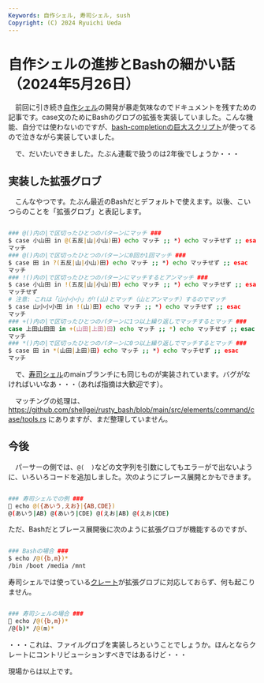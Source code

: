 ```yaml
---
Keywords: 自作シェル, 寿司シェル, sush
Copyright: (C) 2024 Ryuichi Ueda
---
```


# 自作シェルの進捗とBashの細かい話（2024年5月26日）

　前回に引き続き[自作シェル](/?page=rusty_bash)の開発が暴走気味なのでドキュメントを残すための記事です。case文のためにBashのグロブの拡張を実装していました。こんな機能、自分では使わないのですが、[bash-completionの巨大スクリプト](https://github.com/scop/bash-completion/blob/main/bash_completion)が使ってるので泣きながら実装していました。

　で、だいたいできました。たぶん連載で扱うのは2年後でしょうか・・・


## 実装した拡張グロブ

　こんなやつです。たぶん最近のBashだとデフォルトで使えます。以後、こいつらのことを「拡張グロブ」と表記します。

```bash

### @()内の|で区切ったひとつのパターンにマッチ ###
$ case 小山田 in @(五反|山|小山)田) echo マッチ ;; *) echo マッチせず ;; esac
マッチ
### @()内の|で区切ったひとつのパターンに0回か1回マッチ ###
$ case 田 in ?(五反|山|小山)田) echo マッチ ;; *) echo マッチせず ;; esac
マッチ
### !()内の|で区切ったひとつのパターンにマッチするとアンマッチ ###
$ case 小山田 in !(五反|山|小山)田) echo マッチ ;; *) echo マッチせず ;; esac
マッチせず
# 注意: これは「山小小小」が!(山)とマッチ（山とアンマッチ）するのでマッチ
$ case 山小小小田 in !(山)田) echo マッチ ;; *) echo マッチせず ;; esac
マッチ
### +()内の|で区切ったひとつのパターンに1つ以上繰り返しでマッチするとマッチ ###
case 上田山田田 in +(山田|上田)田) echo マッチ ;; *) echo マッチせず ;; esac
マッチ
### *()内の|で区切ったひとつのパターンに0つ以上繰り返しでマッチするとマッチ ###
$ case 田 in *(山田|上田)田) echo マッチ ;; *) echo マッチせず ;; esac
マッチ
```

　で、[寿司シェル](https://github.com/shellgei/rusty_bash)のmainブランチにも同じものが実装されています。バグがなければいいなあ・・・（あれば指摘は大歓迎です）。

　マッチングの処理は、 https://github.com/shellgei/rusty_bash/blob/main/src/elements/command/case/tools.rs にありますが、まだ整理していません。

## 今後

　パーサーの側では、`@(  )`などの文字列を引数にしてもエラーがで出ないように、いろいろコードを追加しました。次のようにブレース展開とかもできます。

```bash

### 寿司シェルでの例 ###
🍣 echo @({あいう,えお}|{AB,CDE})
@(あいう|AB) @(あいう|CDE) @(えお|AB) @(えお|CDE)
```

ただ、Bashだとブレース展開後に次のように拡張グロブが機能するのですが、

```bash

### Bashの場合 ###
$ echo /@({b,m})*
/bin /boot /media /mnt
```

寿司シェルでは使っている[クレート](https://crates.io/crates/glob)が拡張グロブに対応しておらず、何も起こりません。

```bash

### 寿司シェルの場合 ###
🍣 echo /@({b,m})*
/@(b)* /@(m)*
```

・・・これは、ファイルグロブを実装しろということでしょうか。ほんとならクレートにコントリビューションすべきではあるけど・・・


現場からは以上です。
